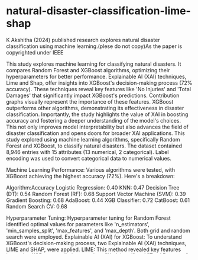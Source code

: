 # natural-disaster-classification-lime-shap
K Akshitha (2024) published research explores natural disaster classification using machine learning.(plese do not copy)As the paper is copyrighted under IEEE


This study explores machine learning for classifying natural disasters. It compares Random Forest and XGBoost algorithms, optimizing their hyperparameters for better performance. Explainable AI (XAI) techniques, Lime and Shap, offer insights into XGBoost's decision-making process (72% accuracy). These techniques reveal key features like 'No Injuries' and 'Total Damages' that significantly impact XGBoost's predictions. Contribution graphs visually represent the importance of these features. XGBoost outperforms other algorithms, demonstrating its effectiveness in disaster classification. Importantly, the study highlights the value of XAI in boosting accuracy and fostering a deeper understanding of the model's choices. This not only improves model interpretability but also advances the field of disaster classification and opens doors for broader XAI applications.
This study explored using machine learning algorithms, specifically Random Forest and XGBoost, to classify natural disasters. The dataset contained 8,946 entries with 15 attributes (13 numerical, 2 categorical). Label encoding was used to convert categorical data to numerical values.

Machine Learning Performance:
Various algorithms were tested, with XGBoost achieving the highest accuracy (72%). Here's a breakdown:

Algorithm:Accuracy
Logistic Regression:	0.40
KNN:	0.47
Decision Tree (DT):	0.54
Random Forest (RF):	0.68
Support Vector Machine (SVM):	0.39
Gradient Boosting:	0.68
AdaBoost:	0.44
XGB Classifier:	0.72
CatBoost:	0.61
Random Search CV:	0.68

Hyperparameter Tuning:
Hyperparameter tuning for Random Forest identified optimal values for parameters like 'n_estimators', 'min_samples_split', 'max_features', and 'max_depth'. Both grid and random search were employed.
Explainable AI (XAI) for XGBoost:
To understand XGBoost's decision-making process, two Explainable AI (XAI) techniques, LIME and SHAP, were applied.
LIME: This method revealed key features impacting XGBoost predictions, such as "No Injured" and "Total Damages".
SHAP: This method calculated feature importance, with "No Injured" being the most significant factor. The importance of all features is shown in a table.
Contribution Graphs and Feature Importance:
These techniques utilize contribution graphs and feature importance plots to visualize the impact of different attributes on the model's predictions.
Conclusion:
This study demonstrates the effectiveness of XGBoost (72% accuracy) for natural disaster classification. XAI methods (LIME and SHAP) provide valuable insights into model behavior, highlighting crucial features like "No Injured" and "Total Damages". The importance of XAI for improving model interpretability and accuracy is emphasized.
Future Directions:
Further research can explore deeper integration of XAI techniques and expand the scope of disaster classification studies. Additionally, the study highlights the benefits of XGBoost, including handling missing values, parallel processing, and second-order optimization. This work paves the way for developing more trustworthy and transparent disaster classification models, fostering greater confidence in machine learning for disaster prediction.
Key Takeaways:
XGBoost outperforms other algorithms for natural disaster classification.
XAI techniques (LIME and SHAP) improve model interpretability.
"No Injured" and "Total Damages" are critical features for XGBoost.
XAI and machine learning offer valuable insights for disaster management.
Future research should explore deeper XAI integration and broader disaster studies.



